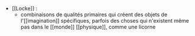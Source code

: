 - [[Locke]] :
	- combinaisons de qualités primaires qui créent des objets de l'[[imagination]] spécifiques, parfois des choses qui n'existent même pas dans le [[monde]] [[physique]], comme une licorne